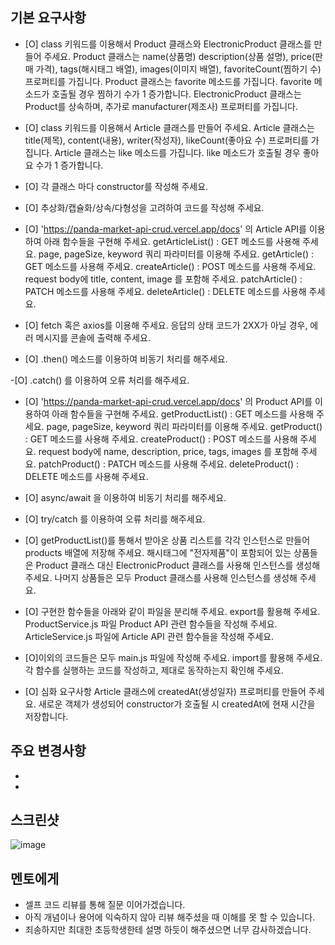 ## 기본 요구사항
 - [O] class 키워드를 이용해서 Product 클래스와 ElectronicProduct 클래스를 만들어 주세요.
 Product 클래스는 name(상품명) description(상품 설명), price(판매 가격), tags(해시태그 배열), images(이미지 배열), favoriteCount(찜하기 수)프로퍼티를 가집니다.
 Product 클래스는 favorite 메소드를 가집니다. favorite 메소드가 호출될 경우 찜하기 수가 1 증가합니다.
 ElectronicProduct 클래스는 Product를 상속하며, 추가로 manufacturer(제조사) 프로퍼티를 가집니다.

- [O] class 키워드를 이용해서 Article 클래스를 만들어 주세요.
 Article 클래스는 title(제목), content(내용), writer(작성자), likeCount(좋아요 수) 프로퍼티를 가집니다.
 Article 클래스는 like 메소드를 가집니다. like 메소드가 호출될 경우 좋아요 수가 1 증가합니다.
 
- [O] 각 클래스 마다 constructor를 작성해 주세요.

- [O] 추상화/캡슐화/상속/다형성을 고려하여 코드를 작성해 주세요.

- [O] 'https://panda-market-api-crud.vercel.app/docs' 의 Article API를 이용하여 아래 함수들을 구현해 주세요.
 getArticleList() : GET 메소드를 사용해 주세요.
 page, pageSize, keyword 쿼리 파라미터를 이용해 주세요.
 getArticle() : GET 메소드를 사용해 주세요.
 createArticle() : POST 메소드를 사용해 주세요.
 request body에 title, content, image 를 포함해 주세요.
 patchArticle() : PATCH 메소드를 사용해 주세요.
 deleteArticle() : DELETE 메소드를 사용해 주세요.

- [O] fetch 혹은 axios를 이용해 주세요.
 응답의 상태 코드가 2XX가 아닐 경우, 에러 메시지를 콘솔에 출력해 주세요.

- [O] .then() 메소드를 이용하여 비동기 처리를 해주세요.

-[O] .catch() 를 이용하여 오류 처리를 해주세요.

- [O] 'https://panda-market-api-crud.vercel.app/docs' 의 Product API를 이용하여 아래 함수들을 구현해 주세요.
 getProductList() : GET 메소드를 사용해 주세요.
 page, pageSize, keyword 쿼리 파라미터를 이용해 주세요.
 getProduct() : GET 메소드를 사용해 주세요.
 createProduct() : POST 메소드를 사용해 주세요.
 request body에 name, description, price, tags, images 를 포함해 주세요.
 patchProduct() : PATCH 메소드를 사용해 주세요.
 deleteProduct() : DELETE 메소드를 사용해 주세요.
 
- [O] async/await 을 이용하여 비동기 처리를 해주세요.

- [O] try/catch 를 이용하여 오류 처리를 해주세요.

- [O] getProductList()를 통해서 받아온 상품 리스트를 각각 인스턴스로 만들어  products 배열에 저장해 주세요.
 해시태그에 "전자제품"이 포함되어 있는 상품들은 Product 클래스 대신 ElectronicProduct 클래스를 사용해 인스턴스를 생성해 주세요.
 나머지 상품들은 모두 Product 클래스를 사용해 인스턴스를 생성해 주세요.

- [O] 구현한 함수들을 아래와 같이 파일을 분리해 주세요.
 export를 활용해 주세요.
 ProductService.js 파일 Product API 관련 함수들을 작성해 주세요.
 ArticleService.js 파일에 Article API 관련 함수들을 작성해 주세요.

- [O]이외의 코드들은 모두 main.js 파일에 작성해 주세요.
 import를 활용해 주세요.
 각 함수를 실행하는 코드를 작성하고, 제대로 동작하는지 확인해 주세요.

- [O] 심화 요구사항
Article 클래스에 createdAt(생성일자) 프로퍼티를 만들어 주세요.
새로운 객체가 생성되어 constructor가 호출될 시 createdAt에 현재 시간을 저장합니다.

## 주요 변경사항
- 
- 

## 스크린샷
![image](이미지url)

## 멘토에게
- 셀프 코드 리뷰를 통해 질문 이어가겠습니다.
- 아직 개념이나 용어에 익숙하지 않아 리뷰 해주셨을 때 이해를 못 할 수 있습니다.
- 죄송하지만 최대한 초등학생한테 설명 하듯이 해주셨으면 너무 감사하겠습니다.